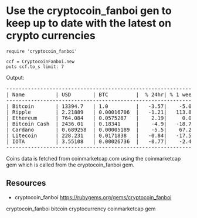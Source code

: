 # Use the cryptocoin_fanboi gen to keep up to date with the latest on crypto currencies


    require 'cryptocoin_fanboi'

    ccf = CryptocoinFanboi.new
    puts ccf.to_s limit: 7

Output:

<pre>
--------------------------------------------------------------
| Name          | USD       | BTC         |  % 24hr| % 1 week|
--------------------------------------------------------------
| Bitcoin       | 13394.7   | 1.0         |   -3.57|    -5.03|
| Ripple        | 2.21889   | 0.00016706  |   -1.21|   113.82|
| Ethereum      | 764.084   | 0.0575287   |    2.19|     0.04|
| Bitcoin Cash  | 2436.01   | 0.18341     |    -4.9|   -18.72|
| Cardano       | 0.689258  | 0.00005189  |    -5.5|    67.22|
| Litecoin      | 228.231   | 0.0171838   |   -0.84|   -17.57|
| IOTA          | 3.55108   | 0.00026736  |   -0.77|    -2.48|
--------------------------------------------------------------
</pre>

Coins data is fetched from coinmarketcap.com using the coinmarketcap gem which is called from the cryptocoin_fanboi gem.


## Resources

* cryptocoin_fanboi https://rubygems.org/gems/cryptocoin_fanboi

cryptocoin_fanboi bitcoin cryptocurrency coinmarketcap gem
